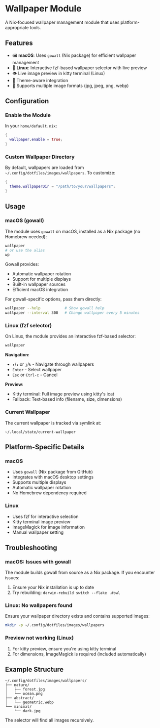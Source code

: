 # Wallpaper Module

A Nix-focused wallpaper management module that uses platform-appropriate tools.

## Features

- 🖼️ **macOS**: Uses `gowall` (Nix package) for efficient wallpaper management
- 🐧 **Linux**: Interactive fzf-based wallpaper selector with live preview
- 👁️ Live image preview in kitty terminal (Linux)
- 🎨 Theme-aware integration
- 📁 Supports multiple image formats (jpg, jpeg, png, webp)

## Configuration

### Enable the Module

In your `home/default.nix`:

```nix
{
  wallpaper.enable = true;
}
```

### Custom Wallpaper Directory

By default, wallpapers are loaded from `~/.config/dotfiles/images/wallpapers`. To customize:

```nix
{
  theme.wallpaperDir = "/path/to/your/wallpapers";
}
```

## Usage

### macOS (gowall)

The module uses `gowall` on macOS, installed as a Nix package (no Homebrew needed):

```bash
wallpaper
# or use the alias
wp
```

Gowall provides:
- Automatic wallpaper rotation
- Support for multiple displays
- Built-in wallpaper sources
- Efficient macOS integration

For gowall-specific options, pass them directly:

```bash
wallpaper --help           # Show gowall help
wallpaper --interval 300   # Change wallpaper every 5 minutes
```

### Linux (fzf selector)

On Linux, the module provides an interactive fzf-based selector:

```bash
wallpaper
```

**Navigation:**
- `↑`/`↓` or `j`/`k` - Navigate through wallpapers
- `Enter` - Select wallpaper
- `Esc` or `Ctrl-c` - Cancel

**Preview:**
- Kitty terminal: Full image preview using kitty's icat
- Fallback: Text-based info (filename, size, dimensions)

### Current Wallpaper

The current wallpaper is tracked via symlink at:
```
~/.local/state/current-wallpaper
```

## Platform-Specific Details

### macOS

- Uses `gowall` (Nix package from GitHub)
- Integrates with macOS desktop settings
- Supports multiple displays
- Automatic wallpaper rotation
- No Homebrew dependency required

### Linux

- Uses fzf for interactive selection
- Kitty terminal image preview
- ImageMagick for image information
- Manual wallpaper setting

## Troubleshooting

### macOS: Issues with gowall

The module builds gowall from source as a Nix package. If you encounter issues:
1. Ensure your Nix installation is up to date
2. Try rebuilding: `darwin-rebuild switch --flake .#owl`

### Linux: No wallpapers found

Ensure your wallpaper directory exists and contains supported images:
```bash
mkdir -p ~/.config/dotfiles/images/wallpapers
```

### Preview not working (Linux)

1. For kitty preview, ensure you're using kitty terminal
2. For dimensions, ImageMagick is required (included automatically)

## Example Structure

```
~/.config/dotfiles/images/wallpapers/
├── nature/
│   ├── forest.jpg
│   └── ocean.png
├── abstract/
│   └── geometric.webp
└── minimal/
    └── dark.jpg
```

The selector will find all images recursively.
